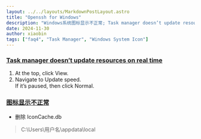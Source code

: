 ```yaml
---
layout: ../../layouts/MarkdownPostLayout.astro
title: "Openssh for Windows"
description: "Windows系统图标显示不正常; Task manager doesn’t update resources on real time"
date: 2024-11-30
author: xiaobin
tags: ["faq4", "Task Manager", "Windows System Icon"]
---
```


### [Task manager doesn’t update resources on real time](https://answers.microsoft.com/en-us/windows/forum/all/task-manager-doesnt-update-resources-on-real-time/b1a2acd7-df56-4e7a-89ec-835b0c640ba3)
1. At the top, click View.
2. Navigate to Update speed.    
If it’s paused, then click Normal.

### [图标显示不正常](https://sspai.com/post/42874)
- 删除 IconCache.db
>  C:\Users\用户名\appdata\local
